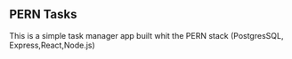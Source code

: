 ## PERN Tasks

This is a simple task manager app built whit the PERN stack (PostgresSQL,
Express,React,Node.js)
